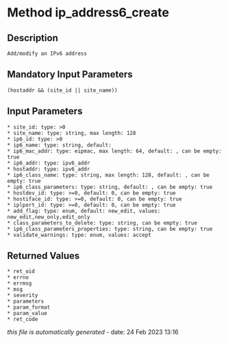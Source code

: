 # Method ip_address6_create

## Description
	Add/modify an IPv6 address

## Mandatory Input Parameters
	(hostaddr && (site_id || site_name))

## Input Parameters
	* site_id: type: >0
	* site_name: type: string, max length: 128
	* ip6_id: type: >0
	* ip6_name: type: string, default: 
	* ip6_mac_addr: type: eipmac, max length: 64, default: , can be empty: true
	* ip6_addr: type: ipv6_addr
	* hostaddr: type: ipv6_addr
	* ip6_class_name: type: string, max length: 128, default: , can be empty: true
	* ip6_class_parameters: type: string, default: , can be empty: true
	* hostdev_id: type: >=0, default: 0, can be empty: true
	* hostiface_id: type: >=0, default: 0, can be empty: true
	* iplport_id: type: >=0, default: 0, can be empty: true
	* add_flag: type: enum, default: new_edit, values: new_edit,new_only,edit_only
	* class_parameters_to_delete: type: string, can be empty: true
	* ip6_class_parameters_properties: type: string, can be empty: true
	* validate_warnings: type: enum, values: accept

## Returned Values
	* ret_oid
	* errno
	* errmsg
	* msg
	* severity
	* parameters
	* param_format
	* param_value
	* ret_code


*this file is automatically generated* - date: 24 Feb 2023 13:16